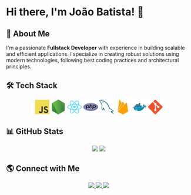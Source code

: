 # Hi there, I'm João Batista! 👋

## 🚀 About Me
I'm a passionate **Fullstack Developer** with experience in building scalable and efficient applications. I specialize in creating robust solutions using modern technologies, following best coding practices and architectural principles.

## 🛠 Tech Stack
<div align="center">
  <img height="40" src="https://raw.githubusercontent.com/devicons/devicon/master/icons/javascript/javascript-original.svg" alt="JavaScript"/>
  <img height="40" src="https://raw.githubusercontent.com/devicons/devicon/master/icons/nodejs/nodejs-original.svg" alt="Node.js"/>
  <img height="40" src="https://raw.githubusercontent.com/devicons/devicon/master/icons/react/react-original.svg" alt="React"/>
  <img height="40" src="https://raw.githubusercontent.com/devicons/devicon/master/icons/php/php-original.svg" alt="PHP"/>
  <img height="40" src="https://raw.githubusercontent.com/devicons/devicon/master/icons/mysql/mysql-original.svg" alt="MySQL"/>
  <img height="40" src="https://raw.githubusercontent.com/devicons/devicon/master/icons/firebase/firebase-plain.svg" alt="Firebase"/>
  <img height="40" src="https://raw.githubusercontent.com/devicons/devicon/master/icons/docker/docker-original.svg" alt="Docker"/>
  <img height="40" src="https://raw.githubusercontent.com/devicons/devicon/master/icons/git/git-original.svg" alt="Git"/>
</div>

## 📊 GitHub Stats
<div align="center">
  <img height="180em" src="https://github-readme-stats.vercel.app/api?username=joaobatista235&show_icons=true&theme=midnight-purple&include_all_commits=true&count_private=true"/>
  <img height="180em" src="https://github-readme-stats.vercel.app/api/top-langs/?username=joaobatista235&layout=compact&langs_count=7&theme=midnight-purple"/>
</div>

## 🌎 Connect with Me
<div align="center">
  <a href="https://instagram.com/jo_batistajr" target="_blank">
    <img src="https://img.shields.io/badge/-Instagram-%23E4405F?style=for-the-badge&logo=instagram&logoColor=white"/>
  </a>
  <a href="mailto:juniorbatista0404@gmail.com" target="_blank">
    <img src="https://img.shields.io/badge/-Gmail-%23333?style=for-the-badge&logo=gmail&logoColor=white"/>
  </a>
  <a href="https://linkedin.com/in/joão-batista-a0b88a20a/" target="_blank">
    <img src="https://img.shields.io/badge/-LinkedIn-%230077B5?style=for-the-badge&logo=linkedin&logoColor=white"/>
  </a>
</div>

